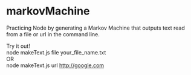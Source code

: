 # markovMachine

Practicing Node by generating a Markov Machine that outputs text read from a file or url in the command line. 

Try it out!  
node makeText.js file your_file_name.txt  
OR  
node makeText.js url http://google.com  
